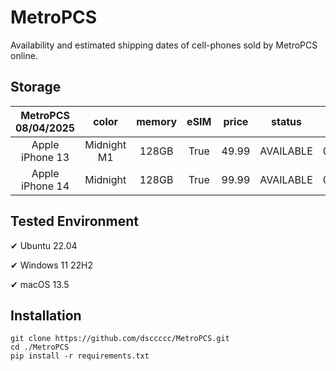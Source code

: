 # MetroPCS
Availability and estimated shipping dates of cell-phones sold by MetroPCS online.
## Storage
|MetroPCS 08/04/2025|color|memory|eSIM|price|status|shipping from|shipping to|
|:--:|:--:|:--:|:--:|:--:|:--:|:--:|:--:|
|Apple iPhone 13|Midnight M1|128GB|True|49.99|AVAILABLE|08/04/2025|08/11/2025|
|Apple iPhone 14|Midnight|128GB|True|99.99|AVAILABLE|08/04/2025|08/11/2025|

## Tested Environment
✔ Ubuntu 22.04

✔ Windows 11 22H2

✔ macOS 13.5
## Installation
```
git clone https://github.com/dsccccc/MetroPCS.git
cd ./MetroPCS
pip install -r requirements.txt
```
